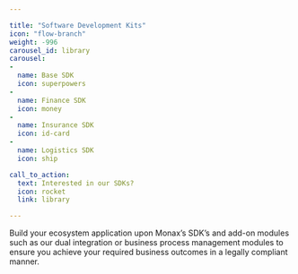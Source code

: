 ```yaml
---

title: "Software Development Kits"
icon: "flow-branch"
weight: -996
carousel_id: library
carousel:
-
  name: Base SDK
  icon: superpowers
-
  name: Finance SDK
  icon: money
-
  name: Insurance SDK
  icon: id-card
-
  name: Logistics SDK
  icon: ship

call_to_action:
  text: Interested in our SDKs?
  icon: rocket
  link: library

---
```


Build your ecosystem application upon Monax’s SDK’s and add-on modules such as our dual integration or business process management modules to ensure you achieve your required business outcomes in a legally compliant manner.
